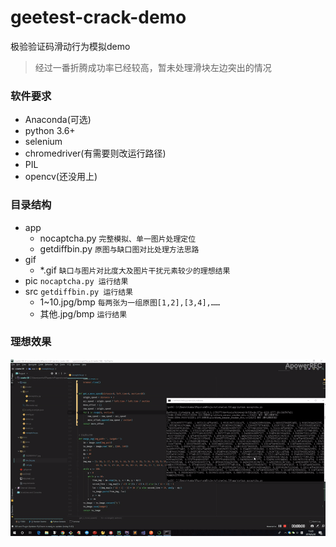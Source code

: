 # geetest-crack-demo
极验验证码滑动行为模拟demo

>经过一番折腾成功率已经较高，暂未处理滑块左边突出的情况

### 软件要求
- Anaconda(可选)
- python 3.6+
- selenium
- chromedriver(有需要则改运行路径)
- PIL
- opencv(还没用上)

### 目录结构

- app
    - nocaptcha.py  `完整模拟、单一图片处理定位`
    - getdiffbin.py `原图与缺口图对比处理方法思路`
- gif
    - *.gif `缺口与图片对比度大及图片干扰元素较少的理想结果`
- pic   `nocaptcha.py 运行结果`
- src   `getdiffbin.py 运行结果`
    - 1~10.jpg/bmp  `每两张为一组原图[1,2],[3,4],……`
    - 其他.jpg/bmp   `运行结果`

### 理想效果

![效果](gif/ezgif-3-1c61b3c10b.gif)